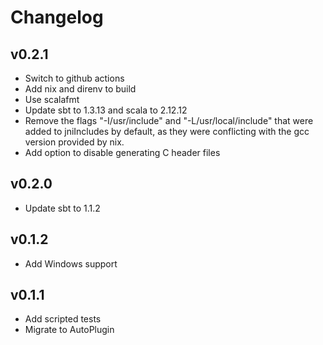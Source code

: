 # Changelog

## v0.2.1
* Switch to github actions
* Add nix and direnv to build
* Use scalafmt
* Update sbt to 1.3.13 and scala to 2.12.12
* Remove the flags "-I/usr/include" and "-L/usr/local/include" that were added to jniIncludes
  by default, as they were conflicting with the gcc version provided by nix.
* Add option to disable generating C header files

## v0.2.0
* Update sbt to 1.1.2

## v0.1.2
* Add Windows support

## v0.1.1
* Add scripted tests
* Migrate to AutoPlugin
